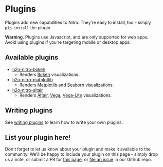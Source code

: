 # Plugins

Plugins add new capabilities to Nitro. They're easy to install, too - simply `pip install` the plugin.

**Warning.** Plugins use Javascript, and are only supported for web apps. Avoid using plugins if you're targeting mobile or
desktop apps.

## Available plugins

- [h2o-nitro-bokeh](https://github.com/h2oai/nitro-bokeh)
    - Renders [Bokeh](https://docs.bokeh.org/en/latest/) visualizations.
- [h2o-nitro-matplotlib](https://github.com/h2oai/nitro-matplotlib)
    - Renders [Matplotlib](https://matplotlib.org/stable/index.html) and [Seaborn](https://seaborn.pydata.org/) visualizations.
- [h2o-nitro-altair](https://github.com/h2oai/nitro-altair)
    - Renders [Altair](https://altair-viz.github.io/), [Vega](https://vega.github.io/vega/), [Vega-Lite](https://vega.github.io/vega-lite/) visualizations.

## Writing plugins

See [writing plugins](writing-plugins.md) to learn how to write your own plugins.

## List your plugin here!

Don't forget to let us know about your plugin and make it available to the community. We'll be happy to include your
plugin on this page - simply drop us a note, or submit a PR
for [this page](https://github.com/h2oai/nitro/blob/main/docs/plugins.md),
or [file an issue](https://github.com/h2oai/nitro/issues/new/choose) in our Github repo.
